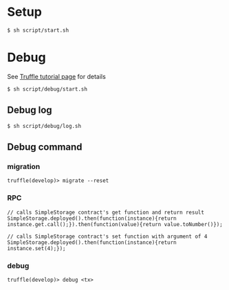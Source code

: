 # Setup

```
$ sh script/start.sh
```

# Debug

See [Truffle tutorial page](http://truffleframework.com/tutorials/debugging-a-smart-contract) for details

```
$ sh script/debug/start.sh
```

## Debug log

```
$ sh script/debug/log.sh
```

## Debug command

### migration

```
truffle(develop)> migrate --reset
```

### RPC

```
// calls SimpleStorage contract's get function and return result
SimpleStorage.deployed().then(function(instance){return instance.get.call();}).then(function(value){return value.toNumber()});

// calls SimpleStorage contract's set function with argument of 4
SimpleStorage.deployed().then(function(instance){return instance.set(4);});
```

### debug

```
truffle(develop)> debug <tx>
```
